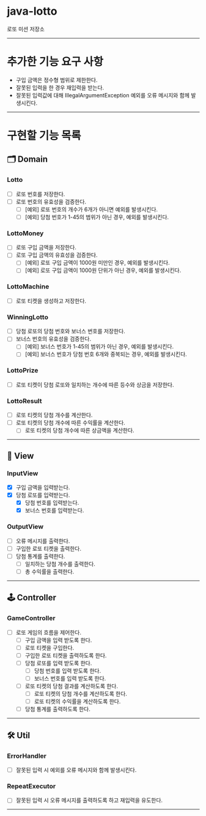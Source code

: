 # java-lotto

로또 미션 저장소

---

# 추가한 기능 요구 사항
- 구입 금액은 정수형 범위로 제한한다.
- 잘못된 입력을 한 경우 재입력을 받는다.
 - 잘못된 입력값에 대해 IllegalArgumentException 예외를 오류 메시지와 함께 발생시킨다.

---

# 구현할 기능 목록

## 🗂️ Domain

### Lotto
- [ ] 로또 번호를 저장한다.
- [ ] 로또 번호의 유효성을 검증한다.
  - [ ] [예외] 로또 번호의 개수가 6개가 아니면 예외를 발생시킨다.
  - [ ] [예외] 당첨 번호가 1-45의 범위가 아닌 경우, 예외를 발생시킨다.

### LottoMoney
- [ ] 로또 구입 금액을 저장한다.
- [ ] 로또 구입 금액의 유효성을 검증한다.
  - [ ] [예외] 로또 구입 금액이 1000원 미만인 경우, 예외를 발생시킨다.
  - [ ] [예외] 로또 구입 금액이 1000원 단위가 아닌 경우, 예외를 발생시킨다.

### LottoMachine
- [ ] 로또 티켓을 생성하고 저장한다.

### WinningLotto
- [ ] 당첨 로또의 당첨 번호와 보너스 번호를 저장한다.
- [ ] 보너스 번호의 유효성을 검증한다.
  - [ ] [예외] 보너스 번호가 1-45의 범위가 아닌 경우, 예외를 발생시킨다.
  - [ ] [예외] 보너스 번호가 당첨 번호 6개와 중복되는 경우, 예외를 발생시킨다.

### LottoPrize
- [ ] 로또 티켓이 당첨 로또와 일치하는 개수에 따른 등수와 상금을 저장한다.

### LottoResult
- [ ] 로또 티켓의 당첨 개수를 계산한다.
- [ ] 로또 티켓의 당첨 개수에 따른 수익률을 계산한다.
  - [ ] 로또 티켓의 당첨 개수에 따른 상금액을 계산한다.

---

## 👀 View

### InputView
- [x] 구입 금액을 입력받는다.
- [x] 당첨 로또를 입력받는다.
  - [x] 당첨 번호를 입력받는다.
  - [x] 보너스 번호를 입력받는다.

### OutputView
- [ ] 오류 메시지를 출력한다.
- [ ] 구입한 로또 티켓을 출력한다.
- [ ] 당첨 통계를 출력한다.
  - [ ] 일치하는 당첨 개수를 출력한다.
  - [ ] 총 수익률을 출력한다.

---

## 🕹️ Controller

### GameController
- [ ] 로또 게임의 흐름을 제어한다.
  - [ ] 구입 금액을 입력 받도록 한다.
  - [ ] 로또 티켓을 구입한다.
  - [ ] 구입한 로또 티켓을 출력하도록 한다.
  - [ ] 당첨 로또를 입력 받도록 한다.
    - [ ] 당첨 번호를 입력 받도록 한다.
    - [ ] 보너스 번호를 입력 받도록 한다.
  - [ ] 로또 티켓의 당첨 결과를 계산하도록 한다.
    - [ ] 로또 티켓의 당첨 개수를 계산하도록 한다.
    - [ ] 로또 티켓의 수익률을 계산하도록 한다.
  - [ ] 당첨 통계를 출력하도록 한다.

---
## 🛠 Util

### ErrorHandler
- [ ] 잘못된 입력 시 예외를 오류 메시지와 함께 발생시킨다.

### RepeatExecutor
- [ ] 잘못된 입력 시 오류 메시지를 출력하도록 하고 재입력을 유도한다.

---
